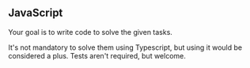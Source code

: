 ## JavaScript

Your goal is to write code to solve the given tasks.

It's not mandatory to solve them using Typescript, but using it would be considered a plus.
Tests aren't required, but welcome.
